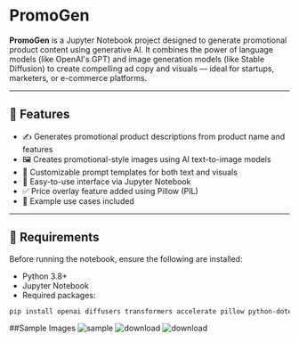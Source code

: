 # PromoGen

**PromoGen** is a Jupyter Notebook project designed to generate promotional product content using generative AI. It combines the power of language models (like OpenAI's GPT) and image generation models (like Stable Diffusion) to create compelling ad copy and visuals — ideal for startups, marketers, or e-commerce platforms.

---

## 🚀 Features

- ✍️ Generates promotional product descriptions from product name and features  
- 🖼️ Creates promotional-style images using AI text-to-image models  
- 💬 Customizable prompt templates for both text and visuals  
- 📓 Easy-to-use interface via Jupyter Notebook  
- ✅ Price overlay feature added using Pillow (PIL)  
- 📌 Example use cases included  

---

## 🧰 Requirements

Before running the notebook, ensure the following are installed:

- Python 3.8+  
- Jupyter Notebook  
- Required packages:

```bash
pip install openai diffusers transformers accelerate pillow python-dotenv
```
##Sample Images
![sample](https://github.com/user-attachments/assets/7bcc7c02-7f8a-4a5b-b9e2-6da20ce38691)
![download](https://github.com/user-attachments/assets/836080e7-df91-4fe5-8f26-8d410ebc6514)
![download](https://github.com/user-attachments/assets/dd6a2ab3-2626-45e3-8477-f1212de517a9)
